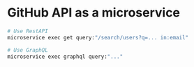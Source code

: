 # GitHub API as a microservice 

```sh
# Use RestAPI
microservice exec get query:"/search/users?q=... in:email"

# Use GraphQL
microservice exec graphql query:"..."
```

